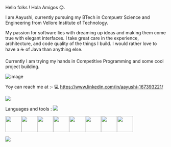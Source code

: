 Hello folks ! Hola Amigos 😊. 
  
  
  I am Aayushi, currently pursuing my BTech in Compuetr Science and Engineering from Vellore Institute of Technology.
 
  My passion for software lies with dreaming up ideas and making them come true with elegant interfaces. 
  I take great care in the experience, architecture, and code quality of the things I build.
  I would rather love to have a ☕ of Java than anything else.
  
Currently I am trying my hands in Competitive Programming and some cool project building.

![image](https://github.com/Aayushi2412/Aayushi2412/assets/106343054/e04ff285-701d-4374-bc5b-fbf90708eb02)

Yoy can reach me at :- 
💻 https://www.linkedin.com/in/aayushi-167393221/


<img src="https://github-readme-stats.vercel.app/api?username=aayushi2412&show_icons=true&theme=dark"/>


Languages and tools :
<img src="https://github-readme-stats.vercel.app/api/top-langs?username=aayushi2412"/>

<img height=50 src="https://cdn.jsdelivr.net/gh/devicons/devicon/icons/python/python-original.svg"/><img height=50 src="https://cdn.jsdelivr.net/gh/devicons/devicon/icons/java/java-original.svg"/><img height=50 
src="https://cdn.jsdelivr.net/gh/devicons/devicon/icons/rstudio/rstudio-original.svg"/><img height=50
src="https://cdn.jsdelivr.net/gh/devicons/devicon/icons/javascript/javascript-original.svg"/><img height=50
src="https://cdn.jsdelivr.net/gh/devicons/devicon/icons/mysql/mysql-plain-wordmark.svg"/><img height=50
src="https://cdn.jsdelivr.net/gh/devicons/devicon/icons/php/php-original.svg"/><img height=50                                                              
src="https://cdn.jsdelivr.net/gh/devicons/devicon/icons/r/r-original.svg"/><img height=50                                                                         
src="https://cdn.jsdelivr.net/gh/devicons/devicon/icons/canva/canva-original.svg"/>                                                                              


<img src="https://github-readme-streak-stats.herokuapp.com/?user=aayushi2412"/>

